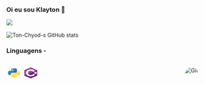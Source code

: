 ### Oi eu sou Klayton 👋


<div>
  <a href="https://www.linkedin.com/in/ton-chyod-s/" target="_blank"><img src="https://img.shields.io/badge/-LinkedIn-%230077B5?style=for-the-badge&logo=linkedin&logoColor=white" target="_blank"></a> 
</div>

![Ton-Chyod-s GitHub stats](https://github-readme-stats.vercel.app/api?username=Ton-Chyod-s&show_icons=true&theme=dracula)


### Linguagens - 

<div style="display: inline_block"><br>
  <img align="center" alt="Klay-Python" height="30" width="40" src="https://raw.githubusercontent.com/devicons/devicon/master/icons/python/python-original.svg">
  <img align="center" alt="Klay-Csharp" height="30" width="40" src="https://raw.githubusercontent.com/devicons/devicon/master/icons/csharp/csharp-original.svg">
  <img align="right" alt="Gif" height="150" style="border-radius:50px;" src="https://freepngimg.com/thumb/technology/35586-4-robot.png">
</div>